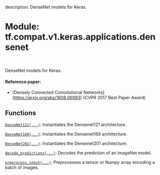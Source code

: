 description: DenseNet models for Keras.

<div itemscope itemtype="http://developers.google.com/ReferenceObject">
<meta itemprop="name" content="tf.compat.v1.keras.applications.densenet" />
<meta itemprop="path" content="Stable" />
</div>

# Module: tf.compat.v1.keras.applications.densenet

<!-- Insert buttons and diff -->

<table class="tfo-notebook-buttons tfo-api nocontent" align="left">

</table>



DenseNet models for Keras.



#### Reference paper:

- [Densely Connected Convolutional Networks]
  (https://arxiv.org/abs/1608.06993) (CVPR 2017 Best Paper Award)


## Functions

[`DenseNet121(...)`](../../../../../tf/keras/applications/DenseNet121.md): Instantiates the Densenet121 architecture.

[`DenseNet169(...)`](../../../../../tf/keras/applications/DenseNet169.md): Instantiates the Densenet169 architecture.

[`DenseNet201(...)`](../../../../../tf/keras/applications/DenseNet201.md): Instantiates the Densenet201 architecture.

[`decode_predictions(...)`](../../../../../tf/keras/applications/densenet/decode_predictions.md): Decodes the prediction of an ImageNet model.

[`preprocess_input(...)`](../../../../../tf/keras/applications/densenet/preprocess_input.md): Preprocesses a tensor or Numpy array encoding a batch of images.

